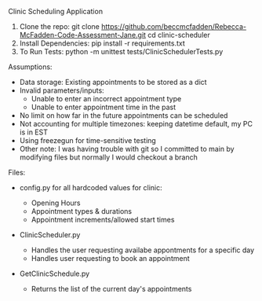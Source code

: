 Clinic Scheduling Application

1. Clone the repo:
    git clone https://github.com/beccmcfadden/Rebecca-McFadden-Code-Assessment-Jane.git
    cd clinic-scheduler
2. Install Dependencies:
   pip install -r requirements.txt
4. To Run Tests:
   python -m unittest tests/ClinicSchedulerTests.py

Assumptions:
- Data storage: Existing appointments to be stored as a dict
- Invalid parameters/inputs:
    - Unable to enter an incorrect appointment type
    - Unable to enter appointment time in the past
- No limit on how far in the future appointments can be scheduled
- Not accounting for multiple timezones: keeping datetime default, my PC is in EST
- Using freezegun for time-sensitive testing
- Other note: I was having trouble with git so I committed to main by modifying files but normally I would checkout a branch

Files:

- config.py for all hardcoded values for clinic:
    - Opening Hours
    - Appointment types & durations
    - Appointment increments/allowed start times

- ClinicScheduler.py
    - Handles the user requesting availabe appontments for a specific day
    - Handles user requesting to book an appointment

- GetClinicSchedule.py
    - Returns the list of the current day's appointments


